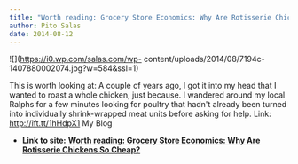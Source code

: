 ```yaml
---
title: "Worth reading: Grocery Store Economics: Why Are Rotisserie Chickens So Cheap?"
author: Pito Salas
date: 2014-08-12
---
```


![](https://i0.wp.com/salas.com/wp-
content/uploads/2014/08/7194c-1407880002074.jpg?w=584&ssl=1)

This is worth looking at: A couple of years ago, I got it into my head that I
wanted to roast a whole chicken, just because. I wandered around my local
Ralphs for a few minutes looking for poultry that hadn't already been turned
into individually shrink-wrapped meat units before asking for help. Link:
http://ift.tt/1hHdpX1 My Blog


* **Link to site:** **[Worth reading: Grocery Store Economics: Why Are Rotisserie Chickens So Cheap?](None)**
